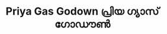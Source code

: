 ---
title: "Priya Gas Godown പ്രിയ ഗ്യാസ് ഗോഡൗൺ"
url: /ettumanoor-kerala/priya-gas-godown-priy-gyaas-goodd/
shop: shop
---